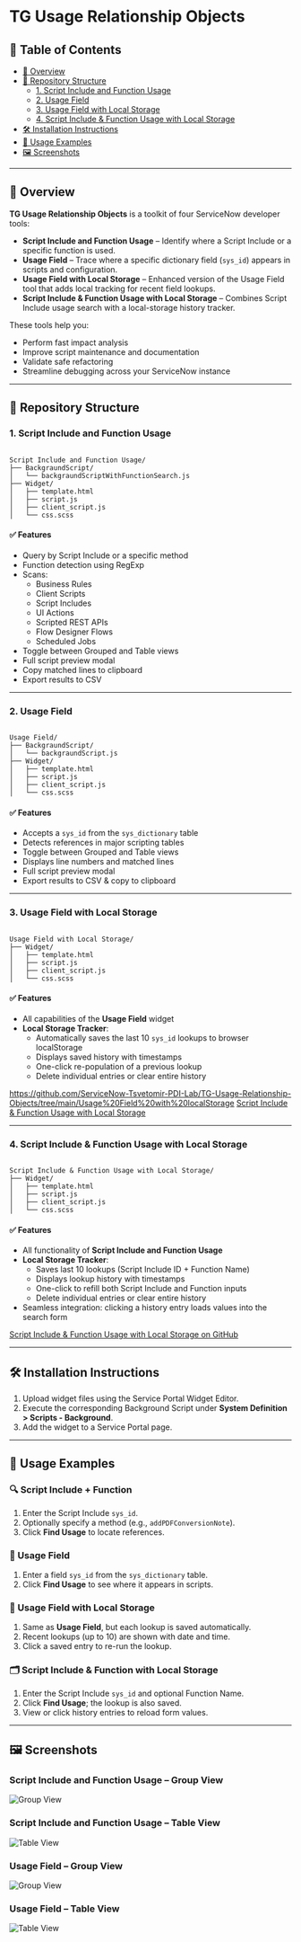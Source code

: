 # TG Usage Relationship Objects

## 📁 Table of Contents

- [📖 Overview](#overview)
- [📁 Repository Structure](#repository-structure)
  - [1. Script Include and Function Usage](#script-include-and-function-usage)
  - [2. Usage Field](#usage-field)
  - [3. Usage Field with Local Storage](#usage-field-with-local-storage)
  - [4. Script Include & Function Usage with Local Storage](#script-include--function-usage-with-local-storage)
- [🛠️ Installation Instructions](#installation-instructions)
- [🚀 Usage Examples](#usage-examples)
- [🖼️ Screenshots](#screenshots)

---

<a id="overview"></a>
## 📖 Overview

**TG Usage Relationship Objects** is a toolkit of four ServiceNow developer tools:

- **Script Include and Function Usage** – Identify where a Script Include or a specific function is used.  
- **Usage Field** – Trace where a specific dictionary field (`sys_id`) appears in scripts and configuration.  
- **Usage Field with Local Storage** – Enhanced version of the Usage Field tool that adds local tracking for recent field lookups.  
- **Script Include & Function Usage with Local Storage** – Combines Script Include usage search with a local-storage history tracker.

These tools help you:

- Perform fast impact analysis  
- Improve script maintenance and documentation  
- Validate safe refactoring  
- Streamline debugging across your ServiceNow instance  

---

<a id="repository-structure"></a>
## 📁 Repository Structure

<a id="script-include-and-function-usage"></a>
### 1. Script Include and Function Usage

```

Script Include and Function Usage/
├── BackgraundScript/
│   └── backgraundScriptWithFunctionSearch.js
├── Widget/
│   ├── template.html
│   ├── script.js
│   ├── client_script.js
│   └── css.scss

```

#### ✅ Features

- Query by Script Include or a specific method  
- Function detection using RegExp  
- Scans:
  - Business Rules  
  - Client Scripts  
  - Script Includes  
  - UI Actions  
  - Scripted REST APIs  
  - Flow Designer Flows  
  - Scheduled Jobs  
- Toggle between Grouped and Table views  
- Full script preview modal  
- Copy matched lines to clipboard  
- Export results to CSV  

---

<a id="usage-field"></a>
### 2. Usage Field

```

Usage Field/
├── BackgraundScript/
│   └── backgraundScript.js
├── Widget/
│   ├── template.html
│   ├── script.js
│   ├── client_script.js
│   └── css.scss

```

#### ✅ Features

- Accepts a `sys_id` from the `sys_dictionary` table  
- Detects references in major scripting tables  
- Toggle between Grouped and Table views  
- Displays line numbers and matched lines  
- Full script preview modal  
- Export results to CSV & copy to clipboard  

---

<a id="usage-field-with-local-storage"></a>
### 3. Usage Field with Local Storage

```

Usage Field with Local Storage/
├── Widget/
│   ├── template.html
│   ├── script.js
│   ├── client_script.js
│   └── css.scss

```

#### ✅ Features

- All capabilities of the **Usage Field** widget  
- **Local Storage Tracker**:
  - Automatically saves the last 10 `sys_id` lookups to browser localStorage  
  - Displays saved history with timestamps  
  - One-click re-population of a previous lookup  
  - Delete individual entries or clear entire history  

<https://github.com/ServiceNow-Tsvetomir-PDI-Lab/TG-Usage-Relationship-Objects/tree/main/Usage%20Field%20with%20localStorage>
[Script Include & Function Usage with Local Storage](./Script-Include-Function-Usage-with-LocalStorage/)


---

<a id="script-include--function-usage-with-local-storage"></a>
### 4. Script Include & Function Usage with Local Storage

```

Script Include & Function Usage with Local Storage/
├── Widget/
│   ├── template.html
│   ├── script.js
│   ├── client_script.js
│   └── css.scss

```

#### ✅ Features

- All functionality of **Script Include and Function Usage**  
- **Local Storage Tracker**:
  - Saves last 10 lookups (Script Include ID + Function Name)  
  - Displays lookup history with timestamps  
  - One-click to refill both Script Include and Function inputs  
  - Delete individual entries or clear entire history  
- Seamless integration: clicking a history entry loads values into the search form  

[Script Include & Function Usage with Local Storage on GitHub](https://github.com/ServiceNow-Tsvetomir-PDI-Lab/TG-Usage-Relationship-Objects/tree/main/Script%20Include%20and%20Function%20Usage%20with%20localStorage)


---

<a id="installation-instructions"></a>
## 🛠️ Installation Instructions

1. Upload widget files using the Service Portal Widget Editor.  
2. Execute the corresponding Background Script under **System Definition > Scripts - Background**.  
3. Add the widget to a Service Portal page.  

---

<a id="usage-examples"></a>
## 🚀 Usage Examples

### 🔍 Script Include + Function

1. Enter the Script Include `sys_id`.  
2. Optionally specify a method (e.g., `addPDFConversionNote`).  
3. Click **Find Usage** to locate references.  

### 📘 Usage Field

1. Enter a field `sys_id` from the `sys_dictionary` table.  
2. Click **Find Usage** to see where it appears in scripts.  

### 💾 Usage Field with Local Storage

1. Same as **Usage Field**, but each lookup is saved automatically.  
2. Recent lookups (up to 10) are shown with date and time.  
3. Click a saved entry to re-run the lookup.  

### 🗂 Script Include & Function with Local Storage

1. Enter the Script Include `sys_id` and optional Function Name.  
2. Click **Find Usage**; the lookup is also saved.  
3. View or click history entries to reload form values.  

---

<a id="screenshots"></a>
## 🖼️ Screenshots

### Script Include and Function Usage – Group View  
![Group View](https://github.com/ServiceNow-Tsvetomir-PDI-Lab/TG-Usage-Relationship-Objects/raw/main/Images/Script%20Include%20and%20Function%20Usage%20Group%20Mode.png)

### Script Include and Function Usage – Table View  
![Table View](https://github.com/ServiceNow-Tsvetomir-PDI-Lab/TG-Usage-Relationship-Objects/raw/main/Images/Script%20Include%20and%20Function%20Usage%20Table%20Mode.png)

### Usage Field – Group View  
![Group View](https://github.com/ServiceNow-Tsvetomir-PDI-Lab/TG-Usage-Relationship-Objects/raw/main/Images/Usage%20Field%20Group%20Mode.png)

### Usage Field – Table View  
![Table View](https://github.com/ServiceNow-Tsvetomir-PDI-Lab/TG-Usage-Relationship-Objects/raw/main/Images/Usage%20Field%20Table%20Mode.png)
```
